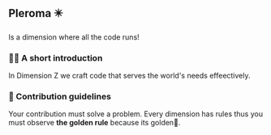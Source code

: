 ## Pleroma ✴️

Is a dimension where all the code runs!

### 🙋‍♀️ A short introduction
In Dimension Z we craft code that serves the world's needs effeectively.

### 🌈 Contribution guidelines
Your contribution must solve a problem. Every dimension has rules thus you must observe **the golden rule** because its golden👑.
